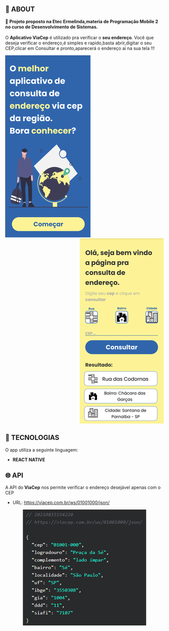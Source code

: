 ## 📌 ABOUT

📘 **Projeto proposto na Etec Ermelinda,materia de Programação Mobile 2 no curso de Desenvolvimento de Sistemas.**
<br>
<br>
O **Aplicativo ViaCep** é  utilizado pra verificar o **seu endereço**. Você que deseja verificar o endereço,é simples e rapido,basta abrir,digitar o seu CEP,clicar em Consultar  e pronto,aparecerá o endereço ai na sua tela !!!

<div align="left">
    <img src="about/tela01.png" alt="imagem mostrando a tela01 do aplicativo">
</div>

<div align="right">
    <img src="about/tela02.png" alt="imagem mostrando a tela02 do aplicativo">
</div>

## 🚀 TECNOLOGIAS 
O app utiliza a seguinte linguagem:
* **REACT NATIVE**

## 🌐 API
A API do **ViaCep** nos permite verificar o endereço desejável apenas com o CEP
* URL: https://viacep.com.br/ws/01001000/json/

<div align="center">
    <img src="about/api.png" alt="api">
</div>

